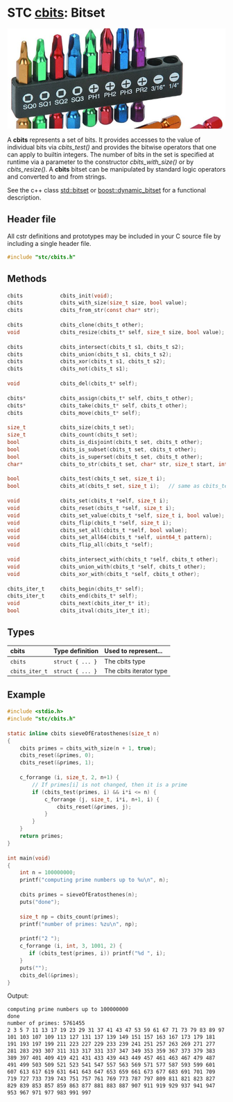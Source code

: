 # STC [cbits](../stc/cbits.h): Bitset
![Bitset](pics/bitset.jpg)

A **cbits** represents a set of bits. It provides accesses to the value of individual bits via *cbits_test()* and provides the bitwise operators that one can apply to builtin integers. The number of bits in the set is specified at runtime via a parameter to the constructor *cbits_with_size()* or by *cbits_resize()*. A **cbits** bitset can be manipulated by standard logic operators and converted to and from strings.

See the c++ class [std::bitset](https://en.cppreference.com/w/cpp/utility/bitset) or
[boost::dynamic_bitset](https://www.boost.org/doc/libs/release/libs/dynamic_bitset/dynamic_bitset.html)
for a functional description.

## Header file

All cstr definitions and prototypes may be included in your C source file by including a single header file.

```c
#include "stc/cbits.h"
```
## Methods

```c
cbits            cbits_init(void);
cbits            cbits_with_size(size_t size, bool value);
cbits            cbits_from_str(const char* str);

cbits            cbits_clone(cbits_t other);
void             cbits_resize(cbits_t* self, size_t size, bool value);

cbits            cbits_intersect(cbits_t s1, cbits_t s2);
cbits            cbits_union(cbits_t s1, cbits_t s2);
cbits            cbits_xor(cbits_t s1, cbits_t s2);
cbits            cbits_not(cbits_t s1);

void             cbits_del(cbits_t* self);

cbits*           cbits_assign(cbits_t* self, cbits_t other);
cbits*           cbits_take(cbits_t* self, cbits_t other);
cbits            cbits_move(cbits_t* self);

size_t           cbits_size(cbits_t set);
size_t           cbits_count(cbits_t set);
bool             cbits_is_disjoint(cbits_t set, cbits_t other);
bool             cbits_is_subset(cbits_t set, cbits_t other);
bool             cbits_is_superset(cbits_t set, cbits_t other);
char*            cbits_to_str(cbits_t set, char* str, size_t start, intptr_t stop);

bool             cbits_test(cbits_t set, size_t i);
bool             cbits_at(cbits_t set, size_t i);   // same as cbits_test()

void             cbits_set(cbits_t *self, size_t i);
void             cbits_reset(cbits_t *self, size_t i);
void             cbits_set_value(cbits_t *self, size_t i, bool value);
void             cbits_flip(cbits_t *self, size_t i);
void             cbits_set_all(cbits_t *self, bool value);
void             cbits_set_all64(cbits_t *self, uint64_t pattern);
void             cbits_flip_all(cbits_t *self);

void             cbits_intersect_with(cbits_t *self, cbits_t other);
void             cbits_union_with(cbits_t *self, cbits_t other);
void             cbits_xor_with(cbits_t *self, cbits_t other);

cbits_iter_t     cbits_begin(cbits_t* self);
cbits_iter_t     cbits_end(cbits_t* self);
void             cbits_next(cbits_iter_t* it);
bool             cbits_itval(cbits_iter_t it);
```

## Types

| cbits               | Type definition           | Used to represent...         |
|:--------------------|:--------------------------|:-----------------------------|
| `cbits`             | `struct { ... }`          | The cbits type               |
| `cbits_iter_t`      | `struct { ... }`          | The cbits iterator type      |

## Example
```c
#include <stdio.h>
#include "stc/cbits.h"

static inline cbits sieveOfEratosthenes(size_t n)
{
    cbits primes = cbits_with_size(n + 1, true);
    cbits_reset(&primes, 0);
    cbits_reset(&primes, 1);

    c_forrange (i, size_t, 2, n+1) {
        // If primes[i] is not changed, then it is a prime
        if (cbits_test(primes, i) && i*i <= n) {
            c_forrange (j, size_t, i*i, n+1, i) {
                cbits_reset(&primes, j);
            }
        }
    }
    return primes;
}

int main(void)
{
    int n = 100000000;
    printf("computing prime numbers up to %u\n", n);

    cbits primes = sieveOfEratosthenes(n);
    puts("done");

    size_t np = cbits_count(primes);
    printf("number of primes: %zu\n", np);

    printf("2 ");
    c_forrange (i, int, 3, 1001, 2) {
       if (cbits_test(primes, i)) printf("%d ", i);
    }
    puts("");
    cbits_del(&primes);
}
```
Output:
```
computing prime numbers up to 100000000
done
number of primes: 5761455
2 3 5 7 11 13 17 19 23 29 31 37 41 43 47 53 59 61 67 71 73 79 83 89 97 101 103 107 109 113 127 131 137 139 149 151 157 163 167 173 179 181 191 193 197 199 211 223 227 229 233 239 241 251 257 263 269 271 277 281 283 293 307 311 313 317 331 337 347 349 353 359 367 373 379 383 389 397 401 409 419 421 431 433 439 443 449 457 461 463 467 479 487 491 499 503 509 521 523 541 547 557 563 569 571 577 587 593 599 601 607 613 617 619 631 641 643 647 653 659 661 673 677 683 691 701 709 719 727 733 739 743 751 757 761 769 773 787 797 809 811 821 823 827 829 839 853 857 859 863 877 881 883 887 907 911 919 929 937 941 947 953 967 971 977 983 991 997
```
